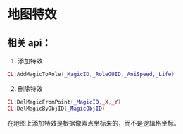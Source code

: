 
# 地图特效

## 相关 api：

1. 添加特效

``` lua
CL:AddMagicToRole(_MagicID,_RoleGUID,_AniSpeed,_Life)
```

2. 删除特效

``` lua
CL:DelMagicFromPoint(_MagicID,_X,_Y)
CL:DelMagicByObjID(_MagicObjID)
```

在地图上添加特效是根据像素点坐标来的，而不是逻辑格坐标。